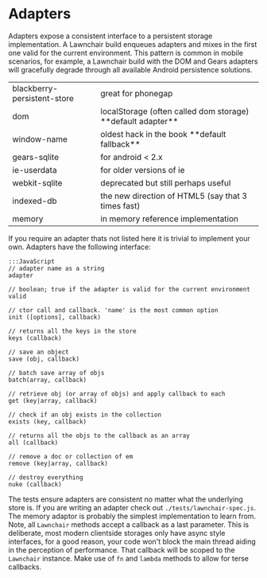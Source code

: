 Adapters
========

Adapters expose a consistent interface to a persistent storage implementation. A Lawnchair build enqueues adapters and mixes in the first one valid for the current environment. This pattern is common in mobile scenarios, for example, a Lawnchair build with the DOM and Gears adapters will gracefully degrade through all available Android persistence solutions.

<table>
    <tr>
        <td>blackberry-persistent-store</td>
        <td class="subdue">great for phonegap</td>
    </tr>
    <tr>
        <td>dom</td>
        <td class="subdue">localStorage (often called dom storage) **default adapter** </td>
    </tr>
    <tr>
        <td>window-name</td>
        <td class="subdue">oldest hack in the book **default fallback**</td>
    </tr>
    <tr>
        <td>gears-sqlite</td>
        <td class="subdue">for android &lt; 2.x</td>
    </tr>
    <tr>
        <td>ie-userdata</td>
        <td class="subdue">for older versions of ie</td>
    </tr>
    <tr>
        <td>webkit-sqlite</td>
        <td class="subdue">deprecated but still perhaps useful</td>
    </tr>
    <tr>
        <td>indexed-db</td>
        <td class="subdue">the new direction of HTML5 (say that 3 times fast)</td>
    </tr>
    <tr>
        <td>memory</td>
        <td class="subdue">in memory reference implementation</td>
    </tr>
</table>

If you require an adapter thats not listed here it is trivial to implement your own. Adapters have the following interface:

    
    :::JavaScript
    // adapter name as a string
    adapter 
    
    // boolean; true if the adapter is valid for the current environment
    valid 
    
    // ctor call and callback. 'name' is the most common option 
    init ([options], callback)

    // returns all the keys in the store
    keys (callback)     
    
    // save an object
    save (obj, callback) 
    
    // batch save array of objs
    batch(array, callback)
    
    // retrieve obj (or array of objs) and apply callback to each
    get (key|array, callback) 
    
    // check if an obj exists in the collection
    exists (key, callback)
    
    // returns all the objs to the callback as an array
    all (callback)
    
    // remove a doc or collection of em
    remove (key|array, callback)
    
    // destroy everything
    nuke (callback)
    

The tests ensure adapters are consistent no matter what the underlying store is. If you are writing an adapter check out `./tests/lawnchair-spec.js`. The memory adaptor is probably the simplest implementation to learn from. Note, all `Lawnchair` methods accept a callback as a last parameter. This is deliberate, most modern clientside storages only have async style interfaces, for a good reason, your code won't block the main thread aiding in the perception of performance. That callback will be scoped to the `Lawnchair` instance. Make use of `fn` and `lambda` methods to allow for terse callbacks. 
